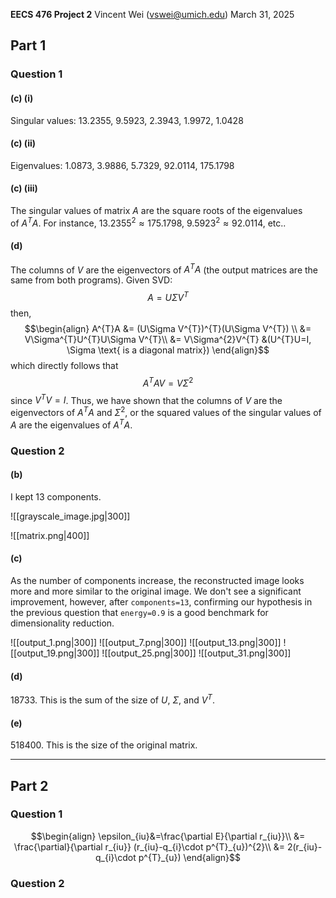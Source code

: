 **EECS 476 Project 2**
Vincent Wei ([vswei@umich.edu](mailto:vswei@umich.edu))
March 31, 2025 

## Part 1
### Question 1
#### (c) (i)
Singular values: $13.2355$, $9.5923$, $2.3943$, $1.9972$, $1.0428$

#### (c) (ii)
Eigenvalues: $1.0873$, $3.9886$, $5.7329$, $92.0114$, $175.1798$

#### (c) (iii)
The singular values of matrix $A$ are the square roots of the eigenvalues of $A^{T}A$. For instance, $13.2355^{2} \approx 175.1798$, $9.5923^{2} \approx 92.0114$, etc..

#### (d)
The columns of $V$ are the eigenvectors of $A^{T}A$ (the output matrices are the same from both programs). Given SVD: $$A=U\Sigma V^{T}$$ then, $$\begin{align}
A^{T}A &= (U\Sigma V^{T})^{T}(U\Sigma V^{T}) \\
&= V\Sigma^{T}U^{T}U\Sigma V^{T}\\
&= V\Sigma^{2}V^{T} &(U^{T}U=I, \Sigma \text{ is a diagonal matrix})
\end{align}$$ which directly follows that $$A^{T}AV=V\Sigma^{2}$$ since $V^{T}V=I$. Thus, we have shown that the columns of $V$ are the eigenvectors of $A^{T}A$ and $\Sigma^{2}$, or the squared values of the singular values of $A$ are the eigenvalues of $A^{T}A$.

### Question 2
#### (b)
I kept 13 components. 

![[grayscale_image.jpg|300]] 

![[matrix.png|400]]

#### (c)
As the number of components increase, the reconstructed image looks more and more similar to the original image. We don't see a significant improvement, however, after `components=13`, confirming our hypothesis in the previous question that `energy=0.9` is a good benchmark for dimensionality reduction.

![[output_1.png|300]]
![[output_7.png|300]]
![[output_13.png|300]]
![[output_19.png|300]]
![[output_25.png|300]]
![[output_31.png|300]]

#### (d)
$18733$. This is the sum of the size of $U$, $\Sigma$, and $V^{T}$.

#### (e)
$518400$. This is the size of the original matrix.

---
## Part 2
### Question 1
$$\begin{align}
\epsilon_{iu}&=\frac{\partial E}{\partial r_{iu}}\\
&= \frac{\partial}{\partial r_{iu}} (r_{iu}-q_{i}\cdot p^{T}_{u})^{2}\\
&= 2(r_{iu}-q_{i}\cdot p^{T}_{u})
\end{align}$$

### Question 2
